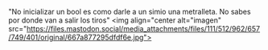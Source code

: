 "No inicializar un bool es como darle a un simio una metralleta. No sabes por donde van a salir los tiros"
<img align="center alt="imagen" src="https://files.mastodon.social/media_attachments/files/111/512/962/657/749/401/original/667a877295dfdf6e.jpg">

